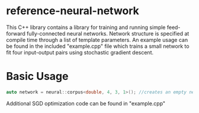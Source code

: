# reference-neural-network

This C++ library contains a library for training and running simple feed-forward fully-connected neural networks. Network structure is specified at compile time through a list of template parameters. An example usage can be found in the included "example.cpp" file which trains a small network to fit four input-output pairs using stochastic gradient descent.

# Basic Usage
```C++
auto network = neural::corpus<double, 4, 3, 1>(); //creates an empty network with 2 layers (4 -> 3 and 3 -> 1)
```
Additional SGD optimization code can be found in "example.cpp"
